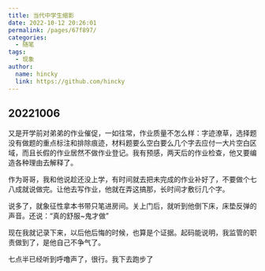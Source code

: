 ```yaml
---
title: 当代中学生缩影
date: 2022-10-12 20:26:01
permalink: /pages/67f897/
categories: 
  - 随笔
tags: 
  - 现象
author: 
  name: hincky
  link: https://github.com/hincky
---
```

## 20221006

又是开学前对弟弟的作业催促，一如往常，作业质量不怎么样：字迹潦草，选择题没有做题的重点标注和排除痕迹，材料题要么空白要么几个字去应付一大片空白区域，而且长假的作业居然不做作业登记。我有预感，两天后的作业检查，他又要编造各种理由去解释了。

作为哥哥，我和他说趁还没上学，有时间就去把未完成的作业补好了，不要做个七八成就说做完。让他去写作业，他就在弄这搞那，长时间才敷衍几个字。

说多了，就象征性拿本书带只笔进房间。关上门后，就听到他倒下床，床垫反弹的声音。还说：“真的舒服~鬼才做”

现在我就记录下来，以后他后悔的时候，也算是个证据。起码能说明，我监管的职责做到了，是他自己不争气了。

七点半已经听到呼噜声了，很行。我下去跑步了